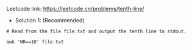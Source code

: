 Leetcode link: https://leetcode.cn/problems/tenth-line/ 

- Solution 1: (Recommended)
```
# Read from the file file.txt and output the tenth line to stdout.

awk 'NR==10' file.txt
```
